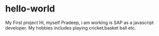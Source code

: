 # hello-world
My First project
Hi, myself Pradeep, i am working is SAP as a javascript developer.
My hobbies includes playing cricket,basket ball etc.

